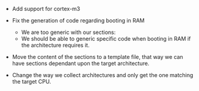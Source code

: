 + Add support for cortex-m3
+ Fix the generation of code regarding booting in RAM
	+ We are too generic with our sections:
	+ We should be able to generic specific code when booting in RAM
	  if the architecture requires it.

+ Move the content of the sections to a template file,
  that way we can have sections dependant upon the target architecture.

+ Change the way we collect architectures and only get
  the one matching the target CPU.
